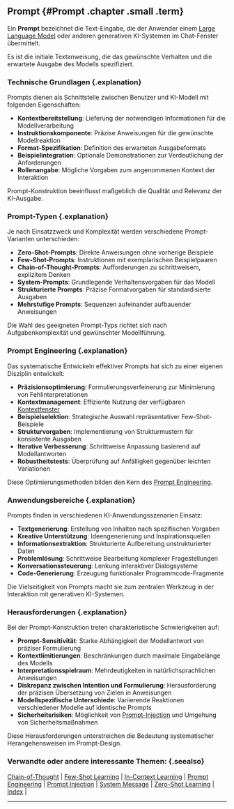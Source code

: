 ## Prompt {#Prompt .chapter .small .term}

Ein **Prompt** bezeichnet die Text-Eingabe, die der Anwender einem [Large Language Model](#Large-Language-Model) oder anderen generativen KI-Systemen im Chat-Fenster übermittelt.

Es ist die initiale Textanweisung, die das gewünschte Verhalten und die erwartete Ausgabe des Modells spezifiziert.

### Technische Grundlagen {.explanation}

Prompts dienen als Schnittstelle zwischen Benutzer und KI-Modell mit folgenden Eigenschaften:

- **Kontextbereitstellung**: Lieferung der notwendigen Informationen für die Modellverarbeitung
- **Instruktionskomponente**: Präzise Anweisungen für die gewünschte Modellreaktion
- **Format-Spezifikation**: Definition des erwarteten Ausgabeformats
- **Beispielintegration**: Optionale Demonstrationen zur Verdeutlichung der Anforderungen
- **Rollenangabe**: Mögliche Vorgaben zum angenommenen Kontext der Interaktion

Prompt-Konstruktion beeinflusst maßgeblich die Qualität und Relevanz der KI-Ausgabe.

### Prompt-Typen {.explanation}

Je nach Einsatzzweck und Komplexität werden verschiedene Prompt-Varianten unterschieden:

- **Zero-Shot-Prompts**: Direkte Anweisungen ohne vorherige Beispiele
- **Few-Shot-Prompts**: Instruktionen mit exemplarischen Beispielpaaren
- **Chain-of-Thought-Prompts**: Aufforderungen zu schrittweisem, explizitem Denken
- **System-Prompts**: Grundlegende Verhaltensvorgaben für das Modell
- **Strukturierte Prompts**: Präzise Formatvorgaben für standardisierte Ausgaben
- **Mehrstufige Prompts**: Sequenzen aufeinander aufbauender Anweisungen

Die Wahl des geeigneten Prompt-Typs richtet sich nach Aufgabenkomplexität und gewünschter Modellführung.

### Prompt Engineering {.explanation}

Das systematische Entwickeln effektiver Prompts hat sich zu einer eigenen Disziplin entwickelt:

- **Präzisionsoptimierung**: Formulierungsverfeinerung zur Minimierung von Fehlinterpretationen
- **Kontextmanagement**: Effiziente Nutzung der verfügbaren [Kontextfenster](#Kontextfenster)
- **Beispielselektion**: Strategische Auswahl repräsentativer Few-Shot-Beispiele
- **Strukturvorgaben**: Implementierung von Strukturmustern für konsistente Ausgaben
- **Iterative Verbesserung**: Schrittweise Anpassung basierend auf Modellantworten
- **Robustheitstests**: Überprüfung auf Anfälligkeit gegenüber leichten Variationen

Diese Optimierungsmethoden bilden den Kern des [Prompt Engineering](#Prompt-Engineering).

### Anwendungsbereiche {.explanation}

Prompts finden in verschiedenen KI-Anwendungsszenarien Einsatz:

- **Textgenerierung**: Erstellung von Inhalten nach spezifischen Vorgaben
- **Kreative Unterstützung**: Ideengenerierung und Inspirationsquellen
- **Informationsextraktion**: Strukturierte Aufbereitung unstrukturierter Daten
- **Problemlösung**: Schrittweise Bearbeitung komplexer Fragestellungen
- **Konversationssteuerung**: Lenkung interaktiver Dialogsysteme
- **Code-Generierung**: Erzeugung funktionaler Programmcode-Fragmente

Die Vielseitigkeit von Prompts macht sie zum zentralen Werkzeug in der Interaktion mit generativen KI-Systemen.

### Herausforderungen {.explanation}

Bei der Prompt-Konstruktion treten charakteristische Schwierigkeiten auf:

- **Prompt-Sensitivität**: Starke Abhängigkeit der Modellantwort von präziser Formulierung
- **Kontextlimitierungen**: Beschränkungen durch maximale Eingabelänge des Modells
- **Interpretationsspielraum**: Mehrdeutigkeiten in natürlichsprachlichen Anweisungen
- **Diskrepanz zwischen Intention und Formulierung**: Herausforderung der präzisen Übersetzung von Zielen in Anweisungen
- **Modellspezifische Unterschiede**: Variierende Reaktionen verschiedener Modelle auf identische Prompts
- **Sicherheitsrisiken**: Möglichkeit von [Prompt-Injection](#Prompt-Injection) und Umgehung von Sicherheitsmaßnahmen

Diese Herausforderungen unterstreichen die Bedeutung systematischer Herangehensweisen im Prompt-Design.

### Verwandte oder andere interessante Themen: {.seealso}

[Chain-of-Thought](#Chain-of-Thought) |
[Few-Shot Learning](#Few-Shot-Learning) |
[In-Context Learning](#In-Context-Learning) |
[Prompt Engineering](#Prompt-Engineering) |
[Prompt Injection](#Prompt-Injection) |
[System Message](#System-Message) |
[Zero-Shot Learning](#Zero-Shot-Learning) |
[Index](#Index) |

----


